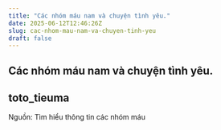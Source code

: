```yaml
---
title: "Các nhóm máu nam và chuyện tình yêu."
date: 2025-06-12T12:46:26Z
slug: cac-nhom-mau-nam-va-chuyen-tinh-yeu
draft: false
---
```


## Các nhóm máu nam và chuyện tình yêu.

## toto_tieuma

Nguồn: Tìm hiểu thông tin các nhóm máu